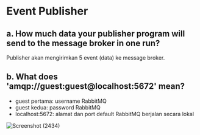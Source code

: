 # Event Publisher

## a. How much data your publisher program will send to the message broker in one run?
Publisher akan mengirimkan 5 event (data) ke message broker.

## b. What does 'amqp://guest:guest@localhost:5672' mean?
- guest pertama: username RabbitMQ
- guest kedua: password RabbitMQ
- localhost:5672: alamat dan port default RabbitMQ berjalan secara lokal

![Screenshot (2434)](https://github.com/user-attachments/assets/4d1859c4-a6e5-436d-85b6-692def08fd20)
